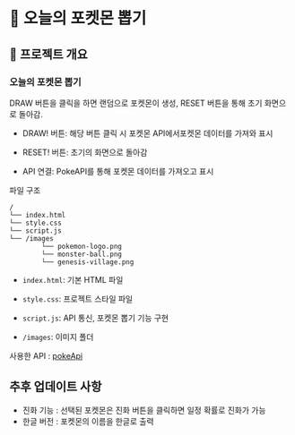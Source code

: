 # 🌟 오늘의 포켓몬 뽑기

## 🌟 프로젝트 개요

### 오늘의 포켓몬 뽑기

DRAW 버튼을 클릭을 하면 랜덤으로 포켓몬이 생성, RESET 버튼을 통해 초기 화면으로 돌아감.

* DRAW! 버튼: 해당 버튼 클릭 시  포켓몬 API에서포켓몬 데이터를 가져와 표시

* RESET! 버튼: 초기의 화면으로 돌아감

* API 연결: PokeAPI를 통해 포켓몬  데이터를 가져오고 표시

파일 구조

```
/
└── index.html
└── style.css
└── script.js
└── /images
        └── pokemon-logo.png
        └── monster-ball.png
        └── genesis-village.png
```

* `index.html`: 기본 HTML 파일

* `style.css`: 프로젝트 스타일 파일

* `script.js`: API 통신, 포켓몬 뽑기 기능 구현

* `/images`: 이미지 폴더

사용한 API : [pokeApi](https://pokeapi.co/)


## 추후 업데이트 사항
* 진화 기능 : 선택된 포켓몬은 진화 버튼을 클릭하면 일정 확률로 진화가 가능
* 한글 버전 : 포켓몬의 이름을 한글로 출력

